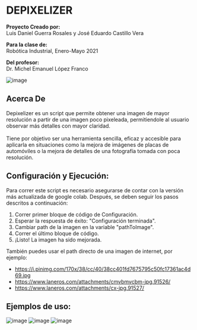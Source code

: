 # DEPIXELIZER

**Proyecto Creado por:**<br />
Luis Daniel Guerra Rosales y José Eduardo Castillo Vera<br />

**Para la clase de:**<br />
Robótica Industrial, Enero-Mayo 2021<br />

**Del profesor:**<br />
Dr. Michel Emanuel López Franco<br />

![image](https://user-images.githubusercontent.com/75276451/119406751-d6405500-bca8-11eb-8dd3-9c66b2d0cb48.png)

## Acerca De
Depixelizer es un script que permite obtener una imagen de mayor resolución a partir de una imagen poco pixeleada, permitiendole al usuario observar más detalles con mayor claridad. <br /> <br />
Tiene por objetivo ser una herramienta sencilla, eficaz y accesible para aplicarla en situaciones como la mejora de imágenes de placas de automóviles o la mejora de detalles de una fotografía tomada con poca resolución.

##  Configuración y Ejecución:
Para correr este script es necesario asegurarse de contar con la versión más actualizada de google colab. Después, se deben seguir los pasos descritos a continuación:<br />
1. Correr primer bloque de código de Configuración.<br />
2. Esperar la respuesta de éxito: "Configuración terminada".<br />
3. Cambiar path de la imagen en la variable "pathToImage".<br />
4. Correr el último bloque de código.<br />
5. ¡Listo! La imagen ha sido mejorada.<br />

También puedes usar el path directo de una imagen de internet, por ejemplo:
* https://i.pinimg.com/170x/38/cc/40/38cc401fd7675795c50fc17361ac4d69.jpg
* https://www.laneros.com/attachments/cmvbmvcbm-jpg.91526/
* https://www.laneros.com/attachments/cx-jpg.91527/

##  Ejemplos de uso:

![image](https://user-images.githubusercontent.com/75276451/119412306-4bb02380-bcb1-11eb-8afc-256392eb024e.png) ![image](https://user-images.githubusercontent.com/75276451/119409410-e35f4300-bcac-11eb-881b-eb8fdb144150.png) ![image](https://user-images.githubusercontent.com/75276451/119412452-84e89380-bcb1-11eb-8215-6f6bc62176e9.png)
